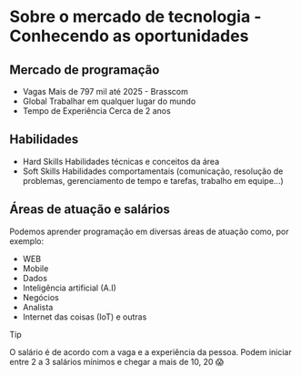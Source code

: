 # Sobre o mercado de tecnologia - Conhecendo as oportunidades

## Mercado de programação
  * Vagas
  Mais de 797 mil até 2025 - Brasscom
  * Global
  Trabalhar em qualquer lugar do mundo
  * Tempo de Experiência
  Cerca de 2 anos

## Habilidades
  * Hard Skills
  Habilidades técnicas e conceitos da área
  * Soft Skills 
  Habilidades comportamentais (comunicação, resolução de problemas, gerenciamento de tempo e tarefas, trabalho em equipe...)

## Áreas de atuação e salários
  Podemos aprender programação em diversas áreas de atuação como, por exemplo:
  * WEB
  * Mobile
  * Dados
  * Inteligência artificial (A.I)
  * Negócios
  * Analista
  * Internet das coisas (IoT) e outras

  > [!TIP]
  > O salário é de acordo com a vaga e a experiência da pessoa. Podem iniciar entre 2 a 3 salários mínimos e chegar a mais de 10, 20 😱
  